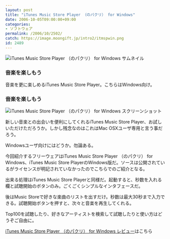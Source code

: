 ```yaml
---
layout: post
title: "iTunes Music Store Player （のパクリ） for Windows"
date: 2006-10-05T09:00:00+09:00
categories:
- ソフトウェア
permalink: /2006/10/2502/
catch: https://image.moongift.jp/intro2/itmspwin.png
id: 2489
---
```

 ![iTunes Music Store Player （のパクリ） for Windows サムネイル](https://image.moongift.jp/intro2/itmspwin.t.png "iTunes Music Store Player （のパクリ） for Windows サムネイル")
  

### 音楽を楽しもう
  
音楽を更に楽しめるiTunes Music Store Player。こちらはWindows向け。  
<!--more-->  

### 音楽を楽しもう
  

![iTunes Music Store Player （のパクリ） for Windows スクリーンショット](https://image.moongift.jp/intro2/itmspwin.png "iTunes Music Store Player （のパクリ） for Windows スクリーンショット")

  

新しい音楽との出会いを便利にしてくれるiTunes Music Store Player、お試しいただけただろうか。しかし残念なのはこれはMac OSXユーザ専用と言う事だろう。

  

Windowsユーザ向けにはどうか。勿論ある。

  

今回紹介するフリーウェアはiTunes Music Store Player （のパクリ） for Windows、iTunes Music Store PlayerのWindows版だ。ソースは公開されているがライセンスが明記されていなかったのでこちらでのご紹介となる。

  

出来る処理はiTunes Music Store Playerと同様だ。起動すると、秒数を入れる欄と試聴開始のボタンのみ。ごくごくシンプルなインタフェースだ。

  

後はMusic Storeで好きな楽曲のリストを出すだけ。秒数は最大30秒まで入力できる。試聴開始ボタンを押すと、次々と音楽を再生してくれる。

  

Top100を試聴したり、好きなアーティストを検索して試聴したりと使い方はどうぞご自由に。

  

[iTunes Music Store Player （のパクリ） for Windows レビュー](http://fw.moongift.jp/review/i-2503.html)はこちら

